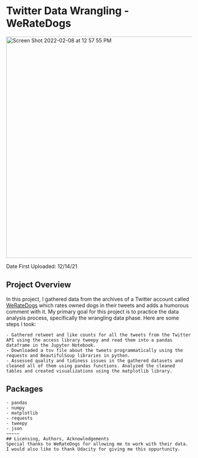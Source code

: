 # Twitter Data Wrangling - WeRateDogs
<img width="601" alt="Screen Shot 2022-02-08 at 12 57 55 PM" src="https://user-images.githubusercontent.com/92649864/153074609-21598743-555a-44a0-9870-eb795958f78e.png">

Date First Uploaded: 12/14/21

## Project Overview
In this project, I gathered data from the archives of a Twitter account called [WeRateDogs](https://twitter.com/dog_rates) which rates owned dogs in their tweets and adds a humorous comment with it. My primary goal for this project is to practice the data analysis process, specifically the wrangling data phase. Here are some steps I took:
~~~~~
- Gathered retweet and like counts for all the tweets from the Twitter API using the access library tweepy and read them into a pandas dataframe in the Jupyter Notebook. 
- Downloaded a tsv file about the tweets programmatically using the requests and BeautifulSoup libraries in python. 
- Assessed quality and tidiness issues in the gathered datasets and cleaned all of them using pandas functions. Analyzed the cleaned tables and created visualizations using the matplotlib library.
~~~~~

## Packages
~~~~~~
- pandas
- numpy
- matplotlib
- requests
- tweepy
- json
~~~~~
## Licensing, Authors, Acknowledgements
Special thanks to WeRateDogs for allowing me to work with their data. I would also like to thank Udacity for giving me this oppurtunity. 
